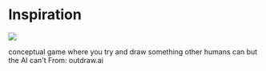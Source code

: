 # Inspiration

![](https://db-feed.s3.us-east-1.amazonaws.com/next-s3-uploads/006231cc-4713-4142-96c6-3e823e317ab0/2024-03-17-190052_hyprshot.png)

conceptual game where you try and draw something other humans can but the AI can't
From: outdraw.ai